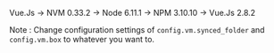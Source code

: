Vue.Js
        -> NVM 0.33.2
        -> Node 6.11.1
        -> NPM 3.10.10
        -> Vue.Js 2.8.2

Note :  Change configuration settings of `config.vm.synced_folder` and `config.vm.box` to whatever you want to.
